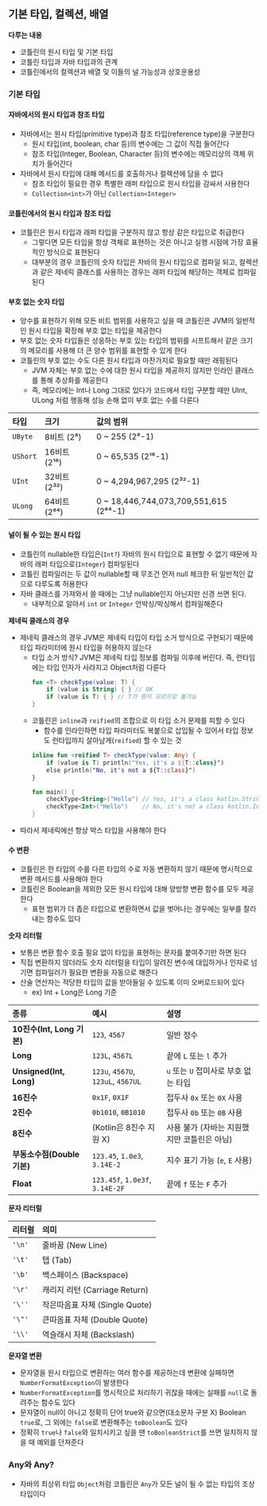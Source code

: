 
## 기본 타입, 컬렉션, 배열

**다루는 내용**
- 코틀린의 원시 타입 및 기본 타입
- 코틀린 타입과 자바 타입과의 관계
- 코틀린에서의 컬렉션과 배열 및 이들의 널 가능성과 상호운용성 

### 기본 타입

#### 자바에서의 원시 타입과 참조 타입
- 자바에서는 원시 타입(primitive type)과 참조 타입(reference type)을 구분한다
  - 원시 타입(int, boolean, char 등)의 변수에는 그 값이 직접 들어간다
  - 참조 타입(Integer, Boolean, Character 등)의 변수에는 메모리상의 객체 위치가 들어간다
- 자바에서 원시 타입에 대해 메서드를 호출하거나 컬렉션에 담을 수 없다
  - 참조 타입이 필요한 경우 특별한 래퍼 타입으로 원시 타입을 감싸서 사용한다
  - `Collection<int>`가 아닌 `Collection<Integer>`

#### 코틀린에서의 원시 타입과 참조 타입
- 코틀린은 원시 타입과 래퍼 타입을 구분하지 않고 항상 같은 타입으로 취급한다
  - 그렇다면 모든 타입을 항상 객체로 표현하는 것은 아니고 실행 시점에 가장 효율적인 방식으로 표현된다 
  - 대부분의 경우 코틀린의 숫자 타입은 자바의 원시 타입으로 컴파일 되고, 컬렉션과 같은 제네릭 클래스를 사용하는 경우는 래퍼 타입에 해당하는 객체로 컴파일된다

#### 부호 없는 숫자 타입
- 양수를 표현하기 위해 모든 비트 범위를 사용하고 싶을 때 코틀린은 JVM의 일반적인 원시 타입을 확장해 부호 없는 타입을 제공한다
- 부호 없는 숫자 타입들은 상응하는 부호 있는 타입의 범위를 시프트해서 같은 크기의 메모리를 사용해 더 큰 양수 범위를 표현할 수 있게 한다
- 코틀린의 부호 없는 수도 다른 원시 타입과 마찬가지로 필요할 때만 래핑된다
  - JVM 자체는 부호 없는 수에 대한 원시 타입을 제공하지 않지만 인라인 클래스를 통해 추상화를 제공한다
  - 즉, 메모리에는 Int나 Long 그대로 있다가 코드에서 타입 구분할 때만 UInt, ULong 처럼 행동해 성능 손해 없이 부호 없는 수를 다룬다

| 타입 | 크기 | 값의 범위                                  |
|:--|:--|:---------------------------------------|
| `UByte` | 8비트 (2⁸) | 0 ~ 255 (2⁸-1)                         |
| `UShort` | 16비트 (2¹⁶) | 0 ~ 65,535 (2¹⁶-1)                     |
| `UInt` | 32비트 (2³²) | 0 ~ 4,294,967,295 (2³²-1)              |
| `ULong` | 64비트 (2⁶⁴) | 0 ~ 18,446,744,073,709,551,615 (2⁶⁴-1) |

#### 널이 될 수 있는 원시 타입
- 코틀린의 nullable한 타입은(`Int?`) 자바의 원시 타입으로 표현할 수 없기 때문에 자바의 래퍼 타입으로(`Integer`) 컴파일된다
- 코틀린 컴파일러는 두 값이 nullable할 때 무조건 먼저 null 체크한 뒤 일반적인 값으로 다루도록 허용한다
- 자바 클래스를 가져와서 쓸 때에는 그냥 nullable인지 아닌지만 신경 쓰면 된다. 
  - 내부적으로 알아서 `int` or `Integer` 언박싱/박싱해서 컴파일해준다

**제네릭 클래스의 경우**
- 제네릭 클래스의 경우 JVM은 제네릭 타입이 타입 소거 방식으로 구현되기 때문에 타입 파라미터에 원시 타입을 허용하지 않는다
  - 타입 소거 방식? JVM은 제네릭 타입 정보를 컴파일 이후에 버린다. 즉, 런타임에는 타입 인자가 사라지고 Object처럼 다룬다
    ```kotlin
    fun <T> checkType(value: T) {
        if (value is String) { } // OK
        if (value is T) { } // T가 뭔지 모르므로 불가능
    }
    ```
  - 코틀린은 `inline`과 `reified`의 조합으로 이 타입 소거 문제를 피할 수 있다
    - 함수를 인라인하면 타입 파라미터도 복붙으로 삽입될 수 있어서 타입 정보도 런타입까지 살아남게(`reified`) 할 수 있는 것
    ```kotlin
    inline fun <reified T> checkType(value: Any) {
        if (value is T) println("Yes, it's a ${T::class}")
        else println("No, it's not a ${T::class}")
    }
    
    fun main() {
        checkType<String>("Hello") // Yes, it's a class kotlin.String
        checkType<Int>("Hello")    // No, it's not a class kotlin.Int
    }
    ```
- 따라서 제네릭에선 항상 박스 타입을 사용해야 한다

#### 수 변환
- 코틀린은 한 타입의 수를 다른 타입의 수로 자동 변환하지 않기 때문에 명시적으로 변환 메서드를 사용해야 한다
- 코틀린은 Boolean을 제외한 모든 원시 타입에 대해 양방향 변환 함수를 모두 제공한다
  - 표현 범위가 더 좁은 타입으로 변환하면서 값을 벗어나는 경우에는 일부를 잘라내는 함수도 있다

**숫자 리터럴**
- 보통은 변환 함수 호출 필요 없이 타입을 표현하는 문자를 붙여주기만 하면 된다
- 직접 변환하지 않더라도 숫자 리터럴을 타입이 알려진 변수에 대입하거나 인자로 넘기면 컴파일러가 필요한 변환을 자동으로 해준다
- 산술 연산자는 적당한 타입의 값을 받아들일 수 있도록 이미 오버로드되어 있다
  - ex) Int + Long은 Long 기준

| 종류 | 예시                                 | 설명 |
|:--|:-----------------------------------|:--|
| **10진수(Int, Long 기본)** | `123`, `4567`                      | 일반 정수 |
| **Long** | `123L`, `4567L`                    | 끝에 `L` 또는 `l` 추가 |
| **Unsigned(Int, Long)** | `123u`, `4567U`, `123uL`, `4567UL` | `u` 또는 `U` 접미사로 부호 없는 타입 |
| **16진수** | `0x1F`, `0X1F`                     | 접두사 `0x` 또는 `0X` 사용 |
| **2진수** | `0b1010`, `0B1010`                 | 접두사 `0b` 또는 `0B` 사용 |
| **8진수** | (Kotlin은 8진수 지원 X)                 | 사용 불가 (자바는 지원했지만 코틀린은 아님) |
| **부동소수점(Double 기본)** | `123.45`, `1.0e3`, `3.14E-2`       | 지수 표기 가능 (`e`, `E` 사용) |
| **Float** | `123.45f`, `1.0e3f`, `3.14E-2F`    | 끝에 `f` 또는 `F` 추가 |

**문자 리터럴**

| 리터럴 | 의미 |
|:--|:--|
| `'\n'` | 줄바꿈 (New Line) |
| `'\t'` | 탭 (Tab) |
| `'\b'` | 백스페이스 (Backspace) |
| `'\r'` | 캐리지 리턴 (Carriage Return) |
| `'\''` | 작은따옴표 자체 (Single Quote) |
| `'\"'` | 큰따옴표 자체 (Double Quote) |
| `'\\'` | 역슬래시 자체 (Backslash) |


**문자열 변환**
- 문자열을 원시 타입으로 변환하는 여러 함수를 제공하는데 변환에 실패하면 `NumberFormatException`이 발생한다
- `NumberFormatException`를 명시적으로 처리하기 귀찮을 때에는 실패를 `null`로 돌려주는 함수도 있다
- 문자열이 null이 아니고 정확히 단어 true와 같으면(대소문자 구분 X) Boolean `true`로, 그 외에는 `false`로 변환해주는 `toBoolean`도 있다
- 정확히 `true`나 `false`와 일치시키고 싶을 땐 `toBooleanStrict`를 쓰면 일치하지 않을 때 예외를 던져준다


### Any와 Any?
- 자바의 최상위 타입 `Object`처럼 코틀린은 `Any`가 모든 널이 될 수 없는 타입의 조상 타입이다

